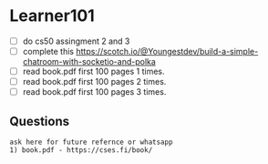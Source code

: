 # Learner101

- [ ] do cs50 assingment 2 and 3
- [ ] complete this https://scotch.io/@Youngestdev/build-a-simple-chatroom-with-socketio-and-polka
- [ ] read book.pdf first 100 pages 1 times.
- [ ] read book.pdf first 100 pages 2 times.
- [ ] read book.pdf first 100 pages 3 times.

## Questions 

```
ask here for future refernce or whatsapp
1) book.pdf - https://cses.fi/book/
```
